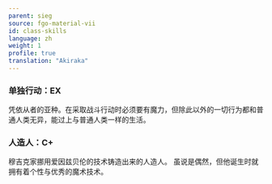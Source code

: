 ```yaml
---
parent: sieg
source: fgo-material-vii
id: class-skills
language: zh
weight: 1
profile: true
translation: "Akiraka"
---
```


### 单独行动：EX

凭依从者的亚种。在采取战斗行动时必须要有魔力，但除此以外的一切行为都和普通人类无异，能过上与普通人类一样的生活。

### 人造人：C+

穆吉克家挪用爱因兹贝伦的技术铸造出来的人造人。
虽说是偶然，但他诞生时就拥有着个性与优秀的魔术技术。
